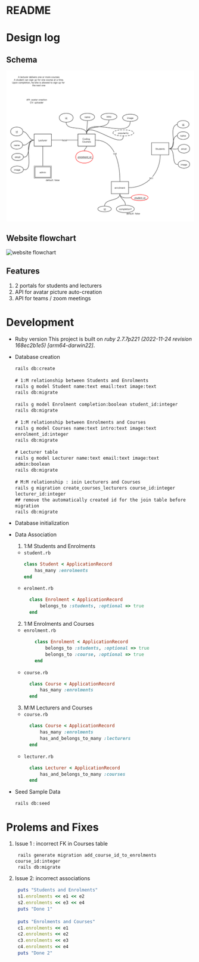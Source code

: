 # README

# Design log 

## Schema 
![schema](app/assets/images/schema.png)
## Website flowchart 
![website flowchart](/study-on-demand/app/assets/images/flow%20chat.png)

## Features 
1. 2 portals for students and lecturers 
2. API for avatar picture auto-creation
3. API for teams / zoom meetings  

# Development 

* Ruby version
  This project is built on *ruby 2.7.7p221 (2022-11-24 revision 168ec2b1e5) [arm64-darwin22]*. 

* Database creation
    ```shell
    rails db:create 

    # 1:M relationship between Students and Enrolments 
    rails g model Student name:text email:text image:text
    rails db:migrate

    rails g model Enrolment completion:boolean student_id:integer
    rails db:migrate 

    # 1:M relationship between Enrolments and Courses
    rails g model Courses name:text intro:text image:text enrolment_id:integer
    rails db:migrate 

    # Lecturer table 
    rails g model Lecturer name:text email:text image:text admin:boolean
    rails db:migrate 

    # M:M relationship : ioin Lecturers and Courses
    rails g migration create_courses_lecturers course_id:integer lecturer_id:integer
    ## remove the automatically created id for the join table before migration
    rails db:migrate

    ```
* Database initialization
* Data Association 
  1. 1:M Students and Enrolments
  - `student.rb` 
      ```ruby 
      class Student < ApplicationRecord
          has_many :enrolments
      end
      ```
  - `erolment.rb`
    ```ruby
      class Enrolment < ApplicationRecord
          belongs_to :students, :optional => true 
      end

    ```
  2. 1:M Enrolments and Courses 
  - `enrolment.rb`
      ```ruby
          class Enrolment < ApplicationRecord
              belongs_to :students, :optional => true 
              belongs_to :course, :optional => true 
          end
      ```
  - `course.rb`
    ```ruby
      class Course < ApplicationRecord
          has_many :enrolments
      end
    ```
  3. M:M Lecturers and Courses 
  - `course.rb`
    ```ruby
      class Course < ApplicationRecord
          has_many :enrolments
          has_and_belongs_to_many :lecturers
      end
    ```
  - `lecturer.rb`
    ```ruby
      class Lecturer < ApplicationRecord
          has_and_belongs_to_many :courses
      end
    ```
* Seed Sample Data 
    ```shell
    rails db:seed 
    ```

# Prolems and Fixes 
1. Issue 1 : incorrect FK in Courses table 
   ```shell
    rails generate migration add_course_id_to_enrolments course_id:integer
    rails db:migrate 
   ```
2. Issue 2: incorrect associations 
   ```ruby
    puts "Students and Enrolments"
    s1.enrolments << e1 << e2
    s2.enrolments << e3 << e4
    puts "Done 1"

    puts "Enrolments and Courses"
    c1.enrolments << e1
    c2.enrolments << e2
    c3.enrolments << e3
    c4.enrolments << e4
    puts "Done 2"
   ```